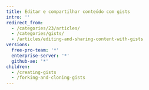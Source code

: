 ```yaml
---
title: Editar e compartilhar conteúdo com gists
intro: ''
redirect_from:
  - /categories/23/articles/
  - /categories/gists/
  - /articles/editing-and-sharing-content-with-gists
versions:
  free-pro-team: '*'
  enterprise-server: '*'
  github-ae: '*'
children:
  - /creating-gists
  - /forking-and-cloning-gists
---
```


